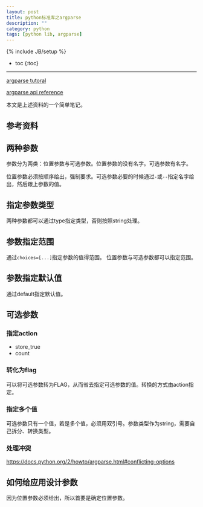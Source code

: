 ```yaml
---
layout: post
title: python标准库之argparse
description: ""
category: python
tags: [python lib, argparse]
---
```

{% include JB/setup %}

* toc
{:toc}

<hr />

[argparse tutoral][0]

[argparse api reference][1]

本文是上述资料的一个简单笔记。

## 参考资料

## 两种参数

参数分为两类：位置参数与可选参数。位置参数的没有名字。可选参数有名字。

位置参数必须按顺序给出，强制要求。可选参数必要的时候通过`-`或`--`指定名字给出，然后跟上参数的值。

## 指定参数类型

两种参数都可以通过type指定类型，否则按照string处理。

## 参数指定范围

通过`choices=[...]`指定参数的值得范围。
位置参数与可选参数都可以指定范围。

## 参数指定默认值

通过default指定默认值。

## 可选参数

### 指定action

* store_true
* count

### 转化为flag

可以将可选参数转为FLAG，从而省去指定可选参数的值。转换的方式由action指定。

### 指定多个值

可选参数只有一个值，若是多个值，必须用双引号。参数类型作为string，需要自己拆分、转换类型。

### 处理冲突

https://docs.python.org/2/howto/argparse.html#conflicting-options

## 如何给应用设计参数

因为位置参数必须给出，所以首要是确定位置参数。


[0]:https://docs.python.org/2/howto/argparse.html#id1
[1]:https://docs.python.org/2/library/argparse.html